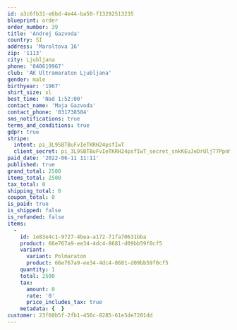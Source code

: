 ```yaml
---
id: a3c6fb31-e6bd-4e44-ba50-f13292513235
blueprint: order
order_number: 39
title: 'Andrej Gazvoda'
country: SI
address: 'Maroltova 16'
zip: '1113'
city: Ljubljana
phone: '040619967'
club: 'AK Ultramaraton Ljubljana'
gender: male
birthyear: '1967'
shirt_size: xl
best_time: 'Nad 1:52:00'
contact_name: 'Maja Gazvoda'
contact_phone: '031738504'
sms_notifications: true
terms_and_conditions: true
gdpr: true
stripe:
  intent: pi_3L9SBTBuFvIeTKRH24psfIwT
  client_secret: pi_3L9SBTBuFvIeTKRH24psfIwT_secret_snkKEuJeDrUljT7PpnMsoIxdf
paid_date: '2022-06-11 11:11'
published: true
grand_total: 2500
items_total: 2500
tax_total: 0
shipping_total: 0
coupon_total: 0
is_paid: true
is_shipped: false
is_refunded: false
items:
  -
    id: 1e83e4c1-9727-4bea-a172-71fa70631bba
    product: 66e767a9-ee34-4dc4-8681-d09bb59f0cf5
    variant:
      variant: Polmaraton
      product: 66e767a9-ee34-4dc4-8681-d09bb59f0cf5
    quantity: 1
    total: 2500
    tax:
      amount: 0
      rate: '0'
      price_includes_tax: true
    metadata: {  }
customer: 23f60b5f-2fb1-456c-8285-61e5de7201dd
---
```

